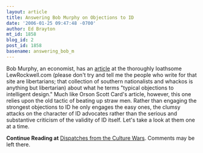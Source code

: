 ```yaml
---
layout: article
title: Answering Bob Murphy on Objections to ID
date: '2006-01-25 09:47:48 -0700'
author: Ed Brayton
mt_id: 1858
blog_id: 2
post_id: 1858
basename: answering_bob_m
---
```

Bob Murphy, an economist, has an [article](http://www.lewrockwell.com/murphy/murphy102.html) at the thoroughly loathsome LewRockwell.com (please don't try and tell me the people who write for that site are libertarians; that collection of southern nationalists and whackos is anything but libertarian) about what he terms "typical objections to intelligent design." Much like Orson Scott Card's article, however, this one relies upon the old tactic of beating up straw men. Rather than engaging the strongest objections to ID he only engages the easy ones, the clumsy attacks on the character of ID advocates rather than the serious and substantive criticism of the validity of ID itself. Let's take a look at them one at a time.

**Continue Reading at** [Dispatches from the Culture Wars](http://scienceblogs.com/dispatches/2006/01/answering_bob_murphy_on_object.php). Comments may be left there.
